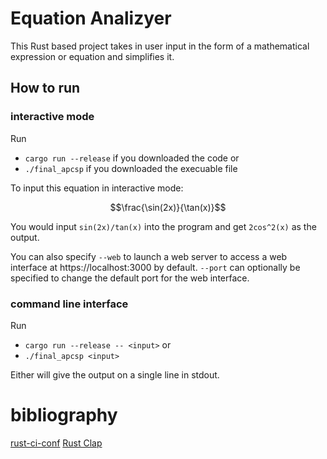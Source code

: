 # Equation Analizyer

This Rust based project takes in user input in the form of a mathematical expression or equation and simplifies it.

## How to run

### interactive mode
Run
* `cargo run --release` if you downloaded the code or
* `./final_apcsp` if you downloaded the execuable file

To input this equation in interactive mode:

$$\frac{\sin(2x)}{\tan(x)}$$

You would input ```sin(2x)/tan(x)``` into the program and get ```2cos^2(x)``` as the output.

You can also specify `--web` to launch a web server to access a web interface at https://localhost:3000 by default. `--port` can optionally be specified to change the default port for the web interface.

### command line interface
Run
* `cargo run --release -- <input>` or
* `./final_apcsp <input>`

Either will give the output on a single line in stdout.



# bibliography
[rust-ci-conf](https://github.com/jonhoo/rust-ci-conf)
[Rust Clap](https://github.com/clap-rs/clap)